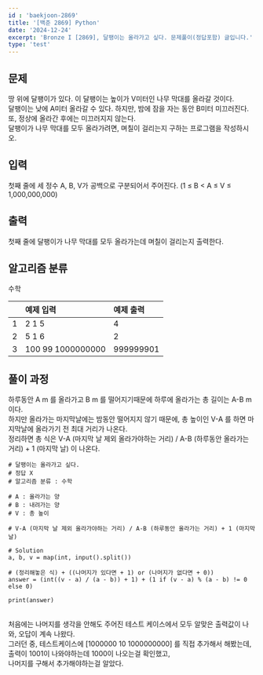 ```yaml
---
id : 'baekjoon-2869'
title: '[백준 2869] Python'
date: '2024-12-24'
excerpt: 'Bronze I [2869], 달팽이는 올라가고 싶다. 문제풀이(정답포함) 글입니다.'
type: 'test'
---
```


## 문제
땅 위에 달팽이가 있다. 이 달팽이는 높이가 V미터인 나무 막대를 올라갈 것이다.<br>
달팽이는 낮에 A미터 올라갈 수 있다. 하지만, 밤에 잠을 자는 동안 B미터 미끄러진다. 또, 정상에 올라간 후에는 미끄러지지 않는다.<br>
달팽이가 나무 막대를 모두 올라가려면, 며칠이 걸리는지 구하는 프로그램을 작성하시오.<br>

## 입력
첫째 줄에 세 정수 A, B, V가 공백으로 구분되어서 주어진다. (1 ≤ B < A ≤ V ≤ 1,000,000,000)<br>

## 출력
첫째 줄에 달팽이가 나무 막대를 모두 올라가는데 며칠이 걸리는지 출력한다.<br>

## 알고리즘 분류
수학<br>

||예제 입력|예제 출력|
|:-:|:-|:-|
|1|2 1 5|4|
|2|5 1 6|2|
|3|100 99 1000000000|999999901|

## 풀이 과정
하루동안 A m 를 올라가고 B m 를 떨어지기때문에 하루에 올라가는 총 길이는 A-B m 이다.<br>
하지만 올라가는 마지막날에는 밤동안 떨어지지 않기 때문에, 총 높이인 V-A 를 하면 마지막날에 올라가기 전 최대 거리가 나온다.<br>
정리하면 총 식은 V-A (마지막 날 제외 올라가야하는 거리) / A-B (하루동안 올라가는 거리) + 1 (마지막 날) 이 나온다.<br>

```
# 달팽이는 올라가고 싶다.
# 정답 X
# 알고리즘 분류 : 수학

# A : 올라가는 양
# B : 내려가는 양
# V : 총 높이

# V-A (마지막 날 제외 올라가야하는 거리) / A-B (하루동안 올라가는 거리) + 1 (마지막 날)

# Solution
a, b, v = map(int, input().split())

# (정리해놓은 식) + ((나머지가 있다면 + 1) or (나머지가 없다면 + 0))
answer = (int((v - a) / (a - b)) + 1) + (1 if (v - a) % (a - b) != 0 else 0)

print(answer)
```
<br>
처음에는 나머지를 생각을 안해도 주어진 테스트 케이스에서 모두 알맞은 출력값이 나와, 오답이 계속 나왔다.<br>
그러던 중, 테스트케이스에 [1000000 10 1000000000] 를 직접 추가해서 해봤는데,<br>
출력이 1001이 나와야하는데 1000이 나오는걸 확인했고,<br>
나머지를 구해서 추가해야하는걸 알았다.<br>